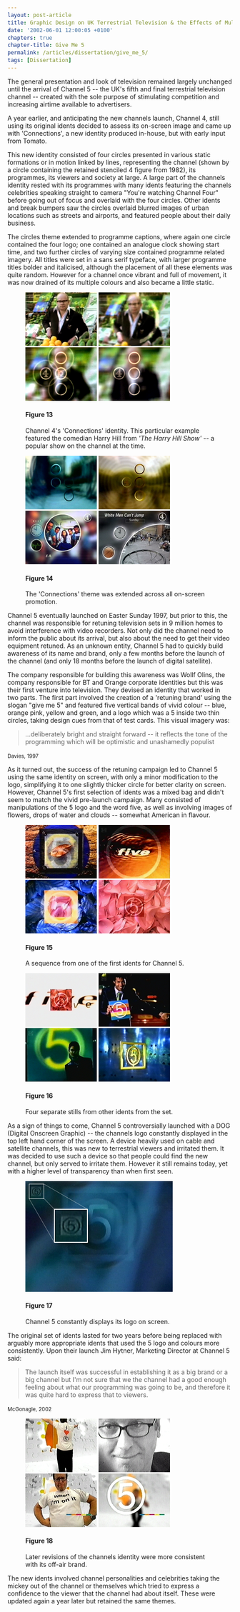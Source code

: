 ```yaml
---
layout: post-article
title: Graphic Design on UK Terrestrial Television & the Effects of Multi-Channel Growth
date: '2002-06-01 12:00:05 +0100'
chapters: true
chapter-title: Give Me 5
permalink: /articles/dissertation/give_me_5/
tags: [Dissertation]
---
```

The general presentation and look of television remained largely unchanged until the arrival of Channel 5 -- the UK's fifth and final terrestrial television channel -- created with the sole purpose of stimulating competition and increasing airtime available to advertisers.

A year earlier, and anticipating the new channels launch, Channel 4, still using its original idents decided to assess its on-screen image and came up with 'Connections', a new identity produced in-house, but with early input from Tomato.

This new identity consisted of four circles presented in various static formations or in motion linked by lines, representing the channel (shown by a circle containing the retained stenciled 4 figure from 1982), its programmes, its viewers and society at large. A large part of the channels identity rested with its programmes with many idents featuring the channels celebrities speaking straight to camera "You're watching Channel Four" before going out of focus and overlaid with the four circles. Other idents and break bumpers saw the circles overlaid blurred images of urban locations such as streets and airports, and featured people about their daily business.

The circles theme extended to programme captions, where again one circle contained the four logo; one contained an analogue clock showing start time, and two further circles of varying size contained programme related imagery. All titles were set in a sans serif typeface, with larger programme titles bolder and italicised, although the placement of all these elements was quite random. However for a channel once vibrant and full of movement, it was now drained of its multiple colours and also became a little static.

<figure id="figure-13">
    <img class="left" src="/assets/articles/dissertation/figure-13a.png" alt="Channel 4 'Connections' ident featuring Harry Hill, 1996" />
    <img class="left" src="/assets/articles/dissertation/figure-13b.png" alt="Channel 4 'Connections' ident featuring Harry Hill, 1996" />
    <img class="left" src="/assets/articles/dissertation/figure-13c.png" alt="Channel 4 'Connections' ident featuring Harry Hill, 1996" />
    <img class="left" src="/assets/articles/dissertation/figure-13d.png" alt="Channel 4 'Connections' ident featuring Harry Hill, 1996" />
    <figcaption>
        <h4>Figure 13</h4>
        <p>Channel 4's 'Connections' identity. This particular example featured the comedian Harry Hill from <cite>'The Harry Hill Show'</cite> -- a popular show on the channel at the time.</p>
    </figcaption>
</figure>

<figure id="figure-14">
    <img class="left" src="/assets/articles/dissertation/figure-14a.png" alt="Channel 4 'Connections' ident, 1996" />
    <img class="left" src="/assets/articles/dissertation/figure-14b.png" alt="Channel 4 'Connections' ident, 1996" />
    <img class="left" src="/assets/articles/dissertation/figure-14c.png" alt="Channel 4 'Connections' promotional caption for 'ER', 1996" />
    <img class="left" src="/assets/articles/dissertation/figure-14d.png" alt="Channel 4 'Connections' holding caption for 'Harry Hill', 1996" />
    <figcaption>
        <h4>Figure 14</h4>
        <p>The 'Connections' theme was extended across all on-screen promotion.</p>
    </figcaption>
</figure>

Channel 5 eventually launched on Easter Sunday 1997, but prior to this, the channel was responsible for retuning television sets in 9 million homes to avoid interference with video recorders. Not only did the channel need to inform the public about its arrival, but also about the need to get their video equipment retuned. As an unknown entity, Channel 5 had to quickly build awareness of its name and brand, only a few months before the launch of the channel (and only 18 months before the launch of digital satellite).

The company responsible for building this awareness was Wollf Olins, the company responsible for BT and Orange corporate identities but this was their first venture into television. They devised an identity that worked in two parts. The first part involved the creation of a 'retuning brand' using the slogan "give me 5" and featured five vertical bands of vivid colour -- blue, orange pink, yellow and green, and a logo which was a 5 inside two thin circles, taking design cues from that of test cards. This visual imagery was:

  > ...deliberately bright and straight forward -- it reflects the tone of the programming which will be optimistic and unashamedly populist

<small>Davies, 1997</small>

As it turned out, the success of the retuning campaign led to Channel 5 using the same identity on screen, with only a minor modification to the logo, simplifying it to one slightly thicker circle for better clarity on screen. However, Channel 5's first selection of idents was a mixed bag and didn't seem to match the vivid pre-launch campaign. Many consisted of manipulations of the 5 logo and the word five, as well as involving images of flowers, drops of water and clouds -- somewhat American in flavour.

<figure id="figure-15">
    <img class="left" src="/assets/articles/dissertation/figure-15a.png" alt="Channel 5 launch ident, 1997" />
    <img class="left" src="/assets/articles/dissertation/figure-15b.png" alt="Channel 5 launch ident, 1997" />
    <img class="left" src="/assets/articles/dissertation/figure-15c.png" alt="Channel 5 launch ident, 1997" />
    <img class="left" src="/assets/articles/dissertation/figure-15d.png" alt="Channel 5 launch ident, 1997" />
    <figcaption>
        <h4>Figure 15</h4>
        <p>A sequence from one of the first idents for Channel 5.</p>
    </figcaption>
</figure>

<figure id="figure-16">
    <img class="left" src="/assets/articles/dissertation/figure-16a.png" alt="Channel 5 launch ident, 1997" />
    <img class="left" src="/assets/articles/dissertation/figure-16b.png" alt="Channel 5 launch ident, 1997" />
    <img class="left" src="/assets/articles/dissertation/figure-16c.png" alt="Channel 5 launch ident, 1997" />
    <img class="left" src="/assets/articles/dissertation/figure-16d.png" alt="Channel 5 launch ident, 1997" />
    <figcaption>
        <h4>Figure 16</h4>
        <p>Four separate stills from other idents from the set.</p>
    </figcaption>
</figure>

As a sign of things to come, Channel 5 controversially launched with a DOG (Digital Onscreen Graphic) -- the channels logo constantly displayed in the top left hand corner of the screen. A device heavily used on cable and satellite channels, this was new to terrestrial viewers and irritated them. It was decided to use such a device so that people could find the new channel, but only served to irritate them. However it still remains today, yet with a higher level of transparency than when first seen.

<figure id="figure-17">
    <img src="/assets/articles/dissertation/figure-17.png" alt="Close up of Channel 5 'DOG'" />
    <figcaption>
        <h4>Figure 17</h4>
        <p>Channel 5 constantly displays its logo on screen.</p>
    </figcaption>
</figure>

The original set of idents lasted for two years before being replaced with arguably more appropriate idents that used the 5 logo and colours more consistently. Upon their launch Jim Hytner, Marketing Director at Channel 5 said:

  > The launch itself was successful in establishing it as a big brand or a big channel but I'm not sure that we the channel had a good enough feeling about what our programming was going to be, and therefore it was quite hard to express that to viewers.

<small>McGonagle, 2002</small>

<figure id="figure-18">
    <img class="left" src="/assets/articles/dissertation/figure-18a.png" alt="Channel 5 ident featuring Neil Fox, 1999" />
    <img class="left" src="/assets/articles/dissertation/figure-18b.png" alt="Channel 5 ident featuring Neil Fox, 1999" />
    <img class="left" src="/assets/articles/dissertation/figure-18c.png" alt="Channel 5 ident featuring Neil Fox, 1999" /> 
    <img class="left" src="/assets/articles/dissertation/figure-18d.png" alt="Channel 5 ident featuring Neil Fox, 1999" />
    <figcaption>
        <h4>Figure 18</h4>
        <p>Later revisions of the channels identity were more consistent with its off-air brand.</p>
    </figcaption>
</figure>

The new idents involved channel personalities and celebrities taking the mickey out of the channel or themselves which tried to express a confidence to the viewer that the channel had about itself. These were updated again a year later but retained the same themes.